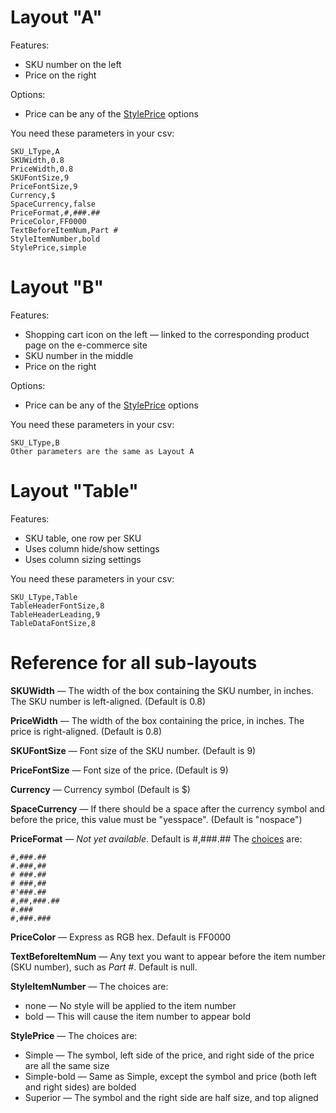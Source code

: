 # Layout "A"
Features:
* SKU number on the left
* Price on the right

Options:
* Price can be any of the [StylePrice](../wiki/Configuration-of-SKU-Price-Sub-layouts) options

You need these parameters in your csv:

    SKU_LType,A
    SKUWidth,0.8
    PriceWidth,0.8
    SKUFontSize,9
    PriceFontSize,9
    Currency,$
    SpaceCurrency,false
    PriceFormat,#,###.##
    PriceColor,FF0000
    TextBeforeItemNum,Part #
    StyleItemNumber,bold
    StylePrice,simple

# Layout "B"
Features:
* Shopping cart icon on the left — linked to the corresponding product page on the e-commerce site
* SKU number in the middle
* Price on the right

Options:
* Price can be any of the [StylePrice](../wiki/Configuration-of-SKU-Price-Sub-layouts) options

You need these parameters in your csv:

    SKU_LType,B
    Other parameters are the same as Layout A

# Layout "Table"
Features:
* SKU table, one row per SKU
* Uses column hide/show settings
* Uses column sizing settings

You need these parameters in your csv:

    SKU_LType,Table
    TableHeaderFontSize,8  
    TableHeaderLeading,9  
    TableDataFontSize,8  


# Reference for all sub-layouts

**SKUWidth** — The width of the box containing the SKU number, in inches. The SKU number is left-aligned. (Default is 0.8)

**PriceWidth** — The width of the box containing the price, in inches. The price is right-aligned. (Default is 0.8)

**SKUFontSize** — Font size of the SKU number. (Default is 9)

**PriceFontSize** — Font size of the price. (Default is 9)

**Currency** — Currency symbol (Default is $)

**SpaceCurrency** — If there should be a space after the currency symbol and before the price, this value must be "yesspace". (Default is "nospace")

**PriceFormat** — *Not yet available*. Default is #,###.##
The [choices](http://www.thefinancials.com/Default.aspx?SubSectionID=curformat) are:

    #,###.##
    #.###,##
    # ###.##
    # ###,##
    #'###.##
    #,##,###.##
    #.###
    #,###.###


**PriceColor** — Express as RGB hex. Default is FF0000

**TextBeforeItemNum** — Any text you want to appear before the item number (SKU number), such as _Part #_. Default is null.

**StyleItemNumber** — The choices are:
* none — No style will be applied to the item number
* bold — This will cause the item number to appear bold

**StylePrice** — The choices are:
* Simple — The symbol, left side of the price, and right side of the price are all the same size
* Simple-bold —  Same as Simple, except the symbol and price (both left and right sides) are bolded
* Superior — The symbol and the right side are half size, and top aligned
